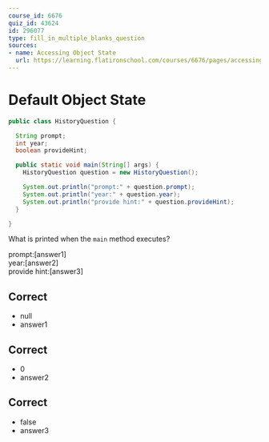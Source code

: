 ```yaml
---
course_id: 6676
quiz_id: 43624
id: 296077
type: fill_in_multiple_blanks_question
sources:
- name: Accessing Object State
  url: https://learning.flatironschool.com/courses/6676/pages/accessing-fields-of-a-class-via-dot-notation
---
```


# Default Object State

```java
public class HistoryQuestion {

  String prompt;
  int year;
  boolean provideHint;

  public static void main(String[] args) {
    HistoryQuestion question = new HistoryQuestion();

    System.out.println("prompt:" + question.prompt);
    System.out.println("year:" + question.year);
    System.out.println("provide hint:" + question.provideHint);
  }

}

```

What is printed when the `main` method executes?

prompt:[answer1]   
year:[answer2]   
provide hint:[answer3]


## Correct

- null
- answer1

## Correct

- 0
- answer2

## Correct

- false
- answer3
